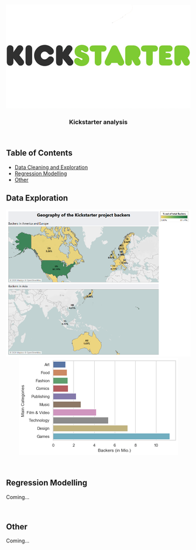 <p align="center">
  <img src="srcs/kickstarter_logo.png" alt="Logo kickstarter" />
</p>

<h3 align="center">
  Kickstarter analysis
</h3>
<br/>

## Table of Contents

- [Data Cleaning and Exploration](#Data-Exploration)
- [Regression Modelling](#Regression-Modelling)
- [Other](#Other)

## Data Exploration

<p align="center">
  <img src="srcs/backers_map.png" alt="map of the backers worldwide" />
  
  <br/>

  <img src="srcs/main_categories_by_backers.png" alt="ranking of the most backed categories" />
</p>

<br/>

## Regression Modelling

Coming...


<br/>

## Other

Coming...